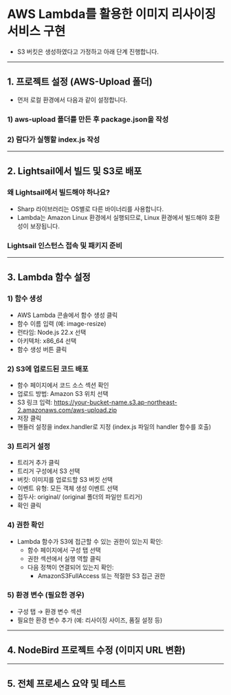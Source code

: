 # AWS Lambda를 활용한 이미지 리사이징 서비스 구현
- S3 버킷은 생성하였다고 가정하고 아래 단계 진행합니다.

------

## 1. 프로젝트 설정 (AWS-Upload 폴더)
- 먼저 로컬 환경에서 다음과 같이 설정합니다.

### 1) aws-upload 폴더를 만든 후 package.json을 작성

### 2) 람다가 실행할 index.js 작성

------

## 2. Lightsail에서 빌드 및 S3로 배포
### 왜 Lightsail에서 빌드해야 하나요?
- Sharp 라이브러리는 OS별로 다른 바이너리를 사용합니다.
- Lambda는 Amazon Linux 환경에서 실행되므로, Linux 환경에서 빌드해야 호환성이 보장됩니다.

### Lightsail 인스턴스 접속 및 패키지 준비

------

## 3. Lambda 함수 설정

### 1) 함수 생성
- AWS Lambda 콘솔에서 함수 생성 클릭
- 함수 이름 입력 (예: image-resize)
- 런타임: Node.js 22.x 선택
- 아키텍처: x86_64 선택
- 함수 생성 버튼 클릭

### 2) S3에 업로드된 코드 배포
- 함수 페이지에서 코드 소스 섹션 확인
- 업로드 방법: Amazon S3 위치 선택
- S3 링크 입력: https://your-bucket-name.s3.ap-northeast-2.amazonaws.com/aws-upload.zip
- 저장 클릭
- 핸들러 설정을 index.handler로 지정 (index.js 파일의 handler 함수를 호출)

### 3) 트리거 설정
- 트리거 추가 클릭
- 트리거 구성에서 S3 선택
- 버킷: 이미지를 업로드할 S3 버킷 선택
- 이벤트 유형: 모든 객체 생성 이벤트 선택
- 접두사: original/ (original 폴더의 파일만 트리거)
- 확인 클릭

### 4) 권한 확인
- Lambda 함수가 S3에 접근할 수 있는 권한이 있는지 확인:
    - 함수 페이지에서 구성 탭 선택
    - 권한 섹션에서 실행 역할 클릭
    - 다음 정책이 연결되어 있는지 확인:
        - AmazonS3FullAccess 또는 적절한 S3 접근 권한

### 5) 환경 변수 (필요한 경우)
- 구성 탭 → 환경 변수 섹션
- 필요한 환경 변수 추가 (예: 리사이징 사이즈, 품질 설정 등)

------

## 4. NodeBird 프로젝트 수정 (이미지 URL 변환)

------

## 5. 전체 프로세스 요약 및 테스트